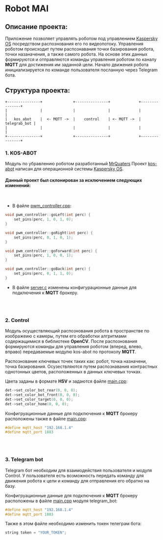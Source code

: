 # Robot MAI

## Описание проекта:
Приложение позволяет управлять роботом под управлением [Kaspersky OS](https://os.kaspersky.ru/) посредством распознования его по видеопотоку.
Управления роботом происходит путем распознавания точки базирования робота, точки назаначения, а также самого робота. На основе этих данных формируются и отправляются команды управления роботом по каналу **MQTT** для достижения им заданной цели.
Начало движения робота инициализируется по команде пользователя посланную через Telegram бота.

## Структура проекта:

```
+---------------+              +---------------+             +---------------+
|               |              |               |             |               |
|   kos_abot    |  <- MQTT ->  |    control    | <- MQTT ->  |  telegrab_bot |
|               |              |               |             |               |
+---------------+              +---------------+             +---------------+
```

### 1. KOS-ABOT
Модуль по убравлению роботом разработанный [MrQuaters](https://github.com/MrQuaters/) 
Проект [kos-abot](https://github.com/MrQuaters/kos-abot) написан для операционной системы [Kaspersky OS](https://os.kaspersky.ru/). 
#### Данный проект был склонирован за исключением следующих изменений:
<br/>  

* В файле [pwm_controller.cpp](https://github.com/SergeyLavrinenko/robot_mai/blob/master/src/kos-abot/navigation/src/pwm_controller.cpp):

```C++
void pwm_controller::goLeft(int perc) {
    set_pins(perc, 1, 0, 1, 0);
}

void pwm_controller::goRight(int perc) {
    set_pins(perc, 0, 1, 0, 1);
}

void pwm_controller::goForward(int perc) {
    set_pins(perc, 1, 0, 0, 1);
}

void pwm_controller::goBack(int perc) {
    set_pins(perc, 0, 1, 1, 0);
}

```

+ В файле [server.c](https://github.com/SergeyLavrinenko/robot_mai/blob/master/src/kos-abot/configuration_server/src/server.c) изменены конфигурационные данные для подключения к **MQTT** брокеру.
  
<br><br/>

### 2. Control
Модуль осуществляющий распознования робота в пространстве по изображеию с камеры, путем его обработки алгритмами содержащимися в библиотеке **OpenCV**. После распознования формируются команды для управления роботом (вперед, влево, вправо) передаваемые модулю kos-abot по протоколу **MQTT**.
<br>

Распознование ключевых точек таких как: робот, точка назначени, точка базирования. Осузествляются путем распознавания контрастных однотонных цветов, расположенных в данных ключевых точках.
<br>

Цвета заданы в формате **HSV** и задаются файле [main.cpp](https://github.com/SergeyLavrinenko/robot_mai/blob/master/src/control/main.cpp):
```C++
det->set_color_bot_rear(0, 0, 0);
det->set_color_bot_front(0, 0, 0);
det->set_color_target(0, 0, 0);
det->set_color_home(0, 0, 0);
```
Конфигруационные данные для подключения к **MQTT** брокеру расположены также в файле [main.cpp](https://github.com/SergeyLavrinenko/robot_mai/blob/master/src/control/main.cpp):
```C++
#define mqtt_host "192.168.1.4"
#define mqtt_port 1883
``` 
<br><br/>
### 3. Telegram bot
Telegram бот необходим для взаимодействия пользователя и модуля Control. У пользователя есть возможность передать команду для движения робота к цели и команду для отправления его обратно на базу.

Конфигруационные данные для подключения к **MQTT** брокеру расположены в файле [main.cpp](https://github.com/SergeyLavrinenko/robot_mai/blob/master/src/telegram_bot/main.cpp) модуля telegram_bot:
```c++
#define mqtt_host "192.168.1.4"
#define mqtt_port 1883
```
Также в этом файле необходимо изменить токен телеграм бота:
```c++
string token = "YOUR_TOKEN";
```
